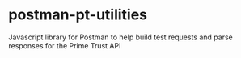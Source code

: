 # postman-pt-utilities
Javascript library for Postman to help build test requests and parse responses for the Prime Trust API
